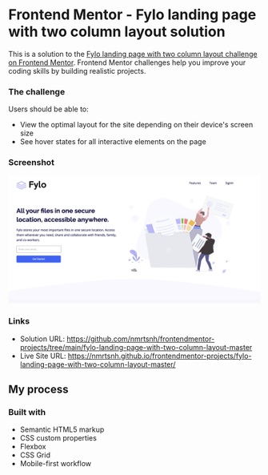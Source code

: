 # Frontend Mentor - Fylo landing page with two column layout solution

This is a solution to the [Fylo landing page with two column layout challenge on Frontend Mentor](https://www.frontendmentor.io/challenges/fylo-landing-page-with-two-column-layout-5ca5ef041e82137ec91a50f5). Frontend Mentor challenges help you improve your coding skills by building realistic projects.

### The challenge

Users should be able to:

- View the optimal layout for the site depending on their device's screen size
- See hover states for all interactive elements on the page

### Screenshot

![Fylo landing page with two column layout](./images/screenshot.png)

### Links

- Solution URL: https://github.com/nmrtsnh/frontendmentor-projects/tree/main/fylo-landing-page-with-two-column-layout-master
- Live Site URL: https://nmrtsnh.github.io/frontendmentor-projects/fylo-landing-page-with-two-column-layout-master/

## My process

### Built with

- Semantic HTML5 markup
- CSS custom properties
- Flexbox
- CSS Grid
- Mobile-first workflow
